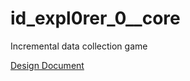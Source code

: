 # id_expl0rer_0__core
Incremental data collection game

[Design Document](./~Documentation/Design.md)